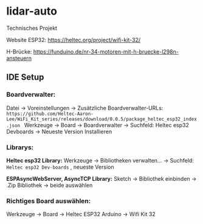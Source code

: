 # lidar-auto
Technisches Projekt

Website ESP32:  https://heltec.org/project/wifi-kit-32/ 

H-Brücke:  https://funduino.de/nr-34-motoren-mit-h-bruecke-l298n-ansteuern

## IDE Setup

### Boardverwalter:
Datei -> Voreinstellungen -> Zusätzliche Boardverwalter-URLs: 
`https://github.com/Heltec-Aaron-Lee/WiFi_Kit_series/releases/download/0.0.5/package_heltec_esp32_index.json
`
Werkzeuge -> Board -> Boardverwalter -> Suchfeld: Heltec esp32 Devboards  -> Neueste Version Installieren

### Librarys:
**Heltec esp32 Library:**
Werkzeuge -> Bibliotheken verwalten... -> Suchfeld: `Heltec esp32 Dev-boards` , neueste Version 

**ESPAsyncWebServer,  AsyncTCP Library:**
Sketch -> Bibliothek einbinden -> .Zip Bibliothek -> beide auswählen

### Richtiges Board auswählen:
Werkzeuge -> Board -> Heltec ESP32 Arduino -> Wifi Kit 32
